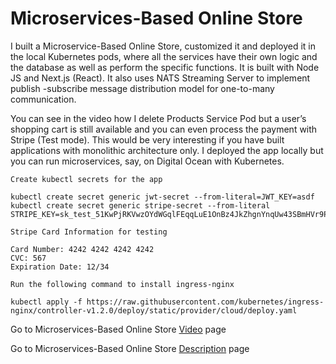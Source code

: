 # Microservices-Based Online Store

I built a Microservice-Based Online Store, customized it and deployed it in the local Kubernetes pods, where all the services have their own logic and the database as well as perform the specific functions. It is  built with Node JS and Next.js (React). It also uses NATS Streaming Server to implement publish -subscribe message distribution model for one-to-many communication.

You can see in the video how I delete Products Service Pod but a user’s shopping cart is still available and you can even process the payment with Stripe (Test mode). This would be very interesting if you have built applications with monolithic architecture only. I deployed the app locally but you can run microservices, say, on Digital Ocean with Kubernetes.

```
Create kubectl secrets for the app

kubectl create secret generic jwt-secret --from-literal=JWT_KEY=asdf
kubectl create secret generic stripe-secret --from-literal STRIPE_KEY=sk_test_51KwPjRKVwzOYdWGqlFEqqLuE1OnBz4JkZhgnYnqUw43SBmHVr9PTzhgUNalLWORbD4XDDPQegUWogW3A4ioxjpnA00On3HiaXF

Stripe Card Information for testing

Card Number: 4242 4242 4242 4242
CVC: 567
Expiration Date: 12/34

Run the following command to install ingress-nginx 

kubectl apply -f https://raw.githubusercontent.com/kubernetes/ingress-nginx/controller-v1.2.0/deploy/static/provider/cloud/deploy.yaml
```

Go to Microservices-Based Online Store [Video](https://youtu.be/Mb2B3ByuvJ0) page

Go to Microservices-Based Online Store [Description](https://ashot72.github.io//Microservices-based-Online-Store/index.html) page
